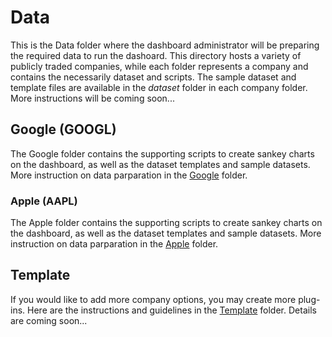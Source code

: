 # Data
This is the Data folder where the dashboard administrator will be preparing the required data to run the dashoard. This directory hosts a variety of publicly traded companies, while each folder represents a company and contains the necessarily dataset and scripts. The sample dataset and template files are available in the <i>dataset</i> folder in each company folder. More instructions will be coming soon...

## Google (GOOGL)
The Google folder contains the supporting scripts to create sankey charts on the dashboard, as well as the dataset templates and sample datasets. More instruction on data parparation in the [Google](googl) folder.

### Apple (AAPL)
The Apple folder contains the supporting scripts to create sankey charts on the dashboard, as well as the dataset templates and sample datasets. More instruction on data parparation in the [Apple](aapl) folder.

## Template
If you would like to add more company options, you may create more plug-ins. Here are the instructions and guidelines in the [Template](template) folder. Details are coming soon...